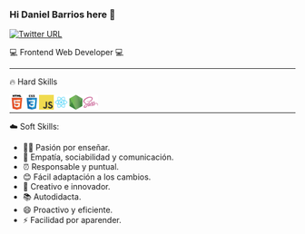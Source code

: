 ### Hi Daniel Barrios here 👋
[![Twitter URL](https://img.shields.io/twitter/url?label=Daniel%20Barrios&logo=twitter&logoColor=1DA1F2&style=for-the-badge&url=https%3A%2F%2Ftwitter.com%2Fdanigerson19)](https://mobile.twitter.com/danigerson19)

💻 Frontend Web Developer 💻

---

🔥 Hard Skills

<img align="left" alt="HTML5" width="26px" src="https://raw.githubusercontent.com/github/explore/80688e429a7d4ef2fca1e82350fe8e3517d3494d/topics/html/html.png" style="max-width:100%;">
<img align="left" alt="CSS3" width="26px" src="https://raw.githubusercontent.com/github/explore/80688e429a7d4ef2fca1e82350fe8e3517d3494d/topics/css/css.png" style="max-width:100%;">
<img align="left" alt="JavaScript" width="26px" src="https://raw.githubusercontent.com/github/explore/80688e429a7d4ef2fca1e82350fe8e3517d3494d/topics/javascript/javascript.png" style="max-width:100%;">
<img align="left" alt="JavaScript" width="26px" src="https://raw.githubusercontent.com/github/explore/80688e429a7d4ef2fca1e82350fe8e3517d3494d/topics/react/react.png" style="max-width:100%;">
<img align="left" alt="JavaScript" width="26px" src="https://raw.githubusercontent.com/github/explore/80688e429a7d4ef2fca1e82350fe8e3517d3494d/topics/nodejs/nodejs.png" style="max-width:100%;">
<img align="left" alt="JavaScript" width="26px" src="https://raw.githubusercontent.com/github/explore/80688e429a7d4ef2fca1e82350fe8e3517d3494d/topics/sass/sass.png" style="max-width:100%;">
<br>

---

☁️ Soft Skills:

- 👨‍🏫 Pasión por enseñar.
- 🌱 Empatía, sociabilidad y comunicación.
- ⏰ Responsable y puntual.
- 😊 Fácil adaptación a los cambios.
- 🎨 Creativo e innovador.
- 📚 Autodidacta.
- 😄 Proactivo y eficiente.
- ⚡ Facilidad por aparender.
